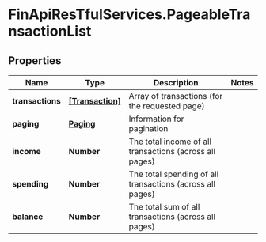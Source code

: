 # FinApiResTfulServices.PageableTransactionList

## Properties
Name | Type | Description | Notes
------------ | ------------- | ------------- | -------------
**transactions** | [**[Transaction]**](Transaction.md) | Array of transactions (for the requested page) | 
**paging** | [**Paging**](Paging.md) | Information for pagination | 
**income** | **Number** | The total income of all transactions (across all pages) | 
**spending** | **Number** | The total spending of all transactions (across all pages) | 
**balance** | **Number** | The total sum of all transactions (across all pages) | 


